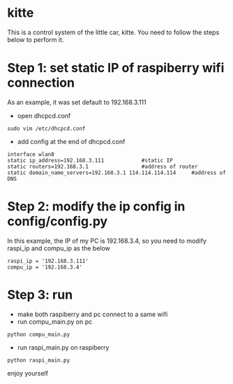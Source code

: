 # kitte
This is a control system of the little car, kitte.
You need to follow the steps below to perform it.

# Step 1: set static IP of raspiberry wifi connection
As an example, it was set default to 192.168.3.111
+ open dhcpcd.conf
```
sudo vim /etc/dhcpcd.conf
```
+ add config at the end of dhcpcd.conf
```
interface wlan0       
static ip_address=192.168.3.111            #static IP
static routers=192.168.3.1                 #address of router
static domain_name_servers=192.168.3.1 114.114.114.114     #address of DNS
```

# Step 2: modify the ip config in config/config.py
In this example, the IP of my PC is 192.168.3.4, so you need to modify raspi_ip and compu_ip as the below
```
raspi_ip = '192.168.3.111'
compu_ip = '192.168.3.4'
```

# Step 3: run
+ make both raspiberry and pc connect to a same wifi
+ run compu_main.py on pc
```
python compu_main.py
```
+ run raspi_main.py on raspiberry
```
python raspi_main.py
```

enjoy yourself
